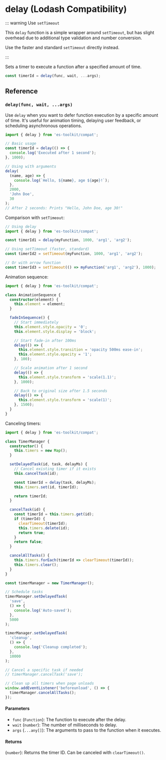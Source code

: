 # delay (Lodash Compatibility)

::: warning Use `setTimeout`

This `delay` function is a simple wrapper around `setTimeout`, but has slight overhead due to additional type validation and number conversion.

Use the faster and standard `setTimeout` directly instead.

:::

Sets a timer to execute a function after a specified amount of time.

```typescript
const timerId = delay(func, wait, ...args);
```

## Reference

### `delay(func, wait, ...args)`

Use `delay` when you want to defer function execution by a specific amount of time. It's useful for animation timing, delaying user feedback, or scheduling asynchronous operations.

```typescript
import { delay } from 'es-toolkit/compat';

// Basic usage
const timerId = delay(() => {
  console.log('Executed after 1 second');
}, 1000);

// Using with arguments
delay(
  (name, age) => {
    console.log(`Hello, ${name}, age ${age}!`);
  },
  2000,
  'John Doe',
  30
);
// After 2 seconds: Prints "Hello, John Doe, age 30!"
```

Comparison with `setTimeout`:

```typescript
// Using delay
import { delay } from 'es-toolkit/compat';

const timerId1 = delay(myFunction, 1000, 'arg1', 'arg2');

// Using setTimeout (faster, standard)
const timerId2 = setTimeout(myFunction, 1000, 'arg1', 'arg2');

// Or with arrow function
const timerId3 = setTimeout(() => myFunction('arg1', 'arg2'), 1000);
```

Animation sequence:

```typescript
import { delay } from 'es-toolkit/compat';

class AnimationSequence {
  constructor(element) {
    this.element = element;
  }

  fadeInSequence() {
    // Start immediately
    this.element.style.opacity = '0';
    this.element.style.display = 'block';

    // Start fade-in after 100ms
    delay(() => {
      this.element.style.transition = 'opacity 500ms ease-in';
      this.element.style.opacity = '1';
    }, 100);

    // Scale animation after 1 second
    delay(() => {
      this.element.style.transform = 'scale(1.1)';
    }, 1000);

    // Back to original size after 1.5 seconds
    delay(() => {
      this.element.style.transform = 'scale(1)';
    }, 1500);
  }
}
```

Canceling timers:

```typescript
import { delay } from 'es-toolkit/compat';

class TimerManager {
  constructor() {
    this.timers = new Map();
  }

  setDelayedTask(id, task, delayMs) {
    // Cancel existing timer if it exists
    this.cancelTask(id);

    const timerId = delay(task, delayMs);
    this.timers.set(id, timerId);

    return timerId;
  }

  cancelTask(id) {
    const timerId = this.timers.get(id);
    if (timerId) {
      clearTimeout(timerId);
      this.timers.delete(id);
      return true;
    }
    return false;
  }

  cancelAllTasks() {
    this.timers.forEach(timerId => clearTimeout(timerId));
    this.timers.clear();
  }
}

const timerManager = new TimerManager();

// Schedule tasks
timerManager.setDelayedTask(
  'save',
  () => {
    console.log('Auto-saved');
  },
  5000
);

timerManager.setDelayedTask(
  'cleanup',
  () => {
    console.log('Cleanup completed');
  },
  10000
);

// Cancel a specific task if needed
// timerManager.cancelTask('save');

// Clean up all timers when page unloads
window.addEventListener('beforeunload', () => {
  timerManager.cancelAllTasks();
});
```

#### Parameters

- `func` (`Function`): The function to execute after the delay.
- `wait` (`number`): The number of milliseconds to delay.
- `args` (`...any[]`): The arguments to pass to the function when it executes.

#### Returns

(`number`): Returns the timer ID. Can be canceled with `clearTimeout()`.
